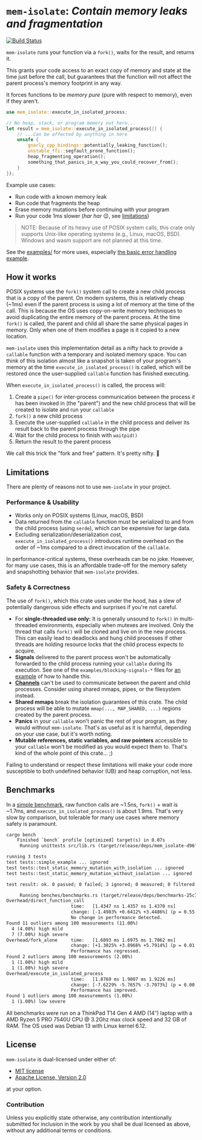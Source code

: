 # `mem-isolate`: *Contain memory leaks and fragmentation*

[![Build Status](https://github.com/brannondorsey/mem-isolate/actions/workflows/build.yml/badge.svg)](https://github.com/brannondorsey/mem-isolate/actions/workflows/build.yml)

`mem-isolate` runs your function via a `fork()`, waits for the result, and returns it.

This grants your code access to an exact copy of memory and state at the time just before the call, but guarantees that the function will not affect the parent process's memory footprint in any way.

It forces functions to be *memory pure* (pure with respect to memory), even if they aren't.

```rust
use mem_isolate::execute_in_isolated_process;

// No heap, stack, or program memory out here...
let result = mem_isolate::execute_in_isolated_process(|| {
    // ...Can be affected by anything in here
    unsafe {
        gnarly_cpp_bindings::potentially_leaking_function();
        unstable_ffi::segfault_prone_function();
        heap_fragmenting_operation();
        something_that_panics_in_a_way_you_could_recover_from();
    }
});
```

Example use cases:

* Run code with a known memory leak
* Run code that fragments the heap
* Erase memory mutations before continuing with your program
* Run your code 1ms slower (*har har* 😉, see [limitations](#limitations))

> NOTE: Because of its heavy use of POSIX system calls, this crate only supports Unix-like operating systems (e.g., Linux, macOS, BSD). Windows and wasm support are not planned at this time.

See the [examples/](examples/) for more uses, especially [the basic error handling example](examples/error-handling-basic.rs).

## How it works

POSIX systems use the `fork()` system call to create a new child process that is a copy of the parent. On modern systems, this is relatively cheap (~1ms) even if the parent process is using a lot of memory at the time of the call. This is because the OS uses copy-on-write memory techniques to avoid duplicating the entire memory of the parent process. At the time `fork()` is called, the parent and child all share the same physical pages in memory. Only when one of them modifies a page is it copied to a new location.

`mem-isolate` uses this implementation detail as a nifty hack to provide a `callable` function with a temporary and isolated memory space. You can think of this isolation almost like a snapshot is taken of your program's memory at the time `execute_in_isolated_process()` is called, which will be restored once the user-supplied `callable` function has finished executing.

When `execute_in_isolated_process()` is called, the process will:

1. Create a `pipe()` for inter-process communication between the process *it* has been invoked in (the "parent") and the new child process that will be created to isolate and run your `callable`
1. `fork()` a new child process
1. Execute the user-supplied `callable` in the child process and deliver its result back to the parent process through the pipe
1. Wait for the child process to finish with `waitpid()`
1. Return the result to the parent process

We call this trick the "fork and free" pattern. It's pretty nifty. 🫰

## Limitations

There are plenty of reasons not to use `mem-isolate` in your project.

### Performance & Usability

* Works only on POSIX systems (Linux, macOS, BSD)
* Data returned from the `callable` function must be serialized to and from the child process (using `serde`), which can be expensive for large data.
* Excluding serialization/deserialization cost, `execute_in_isolated_process()` introduces runtime overhead on the order of ~1ms compared to a direct invocation of the `callable`.

In performance-critical systems, these overheads can be no joke. However, for many use cases, this is an affordable trade-off for the memory safety and snapshotting behavior that `mem-isolate` provides.

### Safety & Correctness

The use of `fork()`, which this crate uses under the hood, has a slew of potentially dangerous side effects and surprises if you're not careful.

* For **single-threaded use only:** It is generally unsound to `fork()` in multi-threaded environments, especially when mutexes are involved. Only the thread that calls `fork()` will be cloned and live on in the new process. This can easily lead to deadlocks and hung child processes if other threads are holding resource locks that the child process expects to acquire.
* **Signals** delivered to the parent process won't be automatically forwarded to the child process running your `callable` during its execution. See one of the `examples/blocking-signals-*` files for [an example](examples/blocking-signals-minimal.rs) of how to handle this.
* **[Channels](https://doc.rust-lang.org/std/sync/mpsc/fn.channel.html)** can't be used to communicate between the parent and child processes. Consider using shared mmaps, pipes, or the filesystem instead.
* **Shared mmaps** break the isolation guarantees of this crate. The child process will be able to mutate `mmap(..., MAP_SHARED, ...)` regions created by the parent process.
* **Panics** in your `callable` won't panic the rest of your program, as they would without `mem-isolate`. That's as useful as it is harmful, depending on your use case, but it's worth noting.
* **Mutable references, static variables, and raw pointers** accessible to your `callable` won't be modified as you would expect them to. That's kind of the whole point of this crate... ;)

Failing to understand or respect these limitations will make your code more susceptible to both undefined behavior (UB) and heap corruption, not less.

## Benchmarks

In a [simple benchmark](benches/benchmarks.rs), raw function calls are ~1.5ns, `fork()` + wait is ~1.7ms, and `execute_in_isolated_process()` is about 1.9ms. That's very slow by comparison, but tolerable for many use cases where memory safety is paramount.

```txt
cargo bench
    Finished `bench` profile [optimized] target(s) in 0.07s
     Running unittests src/lib.rs (target/release/deps/mem_isolate-d96fcfa5f2fd31c0)

running 3 tests
test tests::simple_example ... ignored
test tests::test_static_memory_mutation_with_isolation ... ignored
test tests::test_static_memory_mutation_without_isolation ... ignored

test result: ok. 0 passed; 0 failed; 3 ignored; 0 measured; 0 filtered out; finished in 0.00s

     Running benches/benchmarks.rs (target/release/deps/benchmarks-25c74db99f107a73)
Overhead/direct_function_call
                        time:   [1.4347 ns 1.4357 ns 1.4370 ns]
                        change: [-1.4983% +0.6412% +3.4486%] (p = 0.55 > 0.05)
                        No change in performance detected.
Found 11 outliers among 100 measurements (11.00%)
  4 (4.00%) high mild
  7 (7.00%) high severe
Overhead/fork_alone     time:   [1.6893 ms 1.6975 ms 1.7062 ms]
                        change: [+1.3025% +3.8968% +5.7914%] (p = 0.01 < 0.05)
                        Performance has regressed.
Found 2 outliers among 100 measurements (2.00%)
  1 (1.00%) high mild
  1 (1.00%) high severe
Overhead/execute_in_isolated_process
                        time:   [1.8769 ms 1.9007 ms 1.9226 ms]
                        change: [-7.6229% -5.7657% -3.7073%] (p = 0.00 < 0.05)
                        Performance has improved.
Found 1 outliers among 100 measurements (1.00%)
  1 (1.00%) low severe
```

All benchmarks were run on a ThinkPad T14 Gen 4 AMD (14″) laptop with a AMD Ryzen 5 PRO 7540U CPU @ 3.2Ghz max clock speed and 32 GB of RAM. The OS used was Debian 13 with Linux kernel 6.12.

## License

`mem-isolate` is dual-licensed under either of:

* [MIT license](https://opensource.org/license/mit)
* [Apache License, Version 2.0](https://opensource.org/license/apache-2-0)

at your option.

### Contribution

Unless you explicitly state otherwise, any contribution intentionally submitted
for inclusion in the work by you shall be dual licensed as above, without any
additional terms or conditions.

